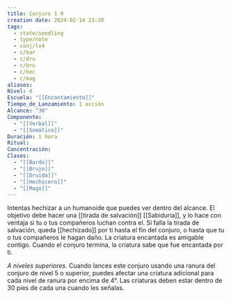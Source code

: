 ```yaml
---
title: Conjuro 1 9
creation date: 2024-02-14 23:20
tags:
  - state/seedling
  - type/note
  - conj/lv4
  - c/bar
  - c/dru
  - c/bru
  - c/hec
  - c/mag
aliases: 
Nivel: 4
Escuela: "[[Encantamiento]]"
Tiempo_de_Lanzamiento: 1 acción
Alcance: "30"
Componente:
  - "[[Verbal]]"
  - "[[Somático]]"
Duración: 1 hora
Ritual: 
Concentración: 
Clases:
  - "[[Bardo]]"
  - "[[Brujo]]"
  - "[[Druida]]"
  - "[[Hechicero]]"
  - "[[Mago]]"
---
```

Intentas hechizar a un humanoide que puedes ver dentro del alcance. El objetivo debe hacer una [[tirada de salvación]] [[Sabiduría]], y lo hace con ventaja si tu o tus compañeros luchan contra el. Si falla la tirada de salvación, queda [[hechizado]] por ti hasta el fin del conjuro, o hasta que tu o tus
compañeros le hagan daño. La criatura encantada es amigable contigo. Cuando el conjuro termina, la criatura sabe que fue encantada por ti.

*A niveles superiores*. Cuando lances este conjuro usando una ranura del conjuro de nivel 5 o superior, puedes afectar una criatura adicional para cada nivel de ranura por encima de 4°. Las criaturas deben estar dentro de 30 pies de cada una cuando les señalas.